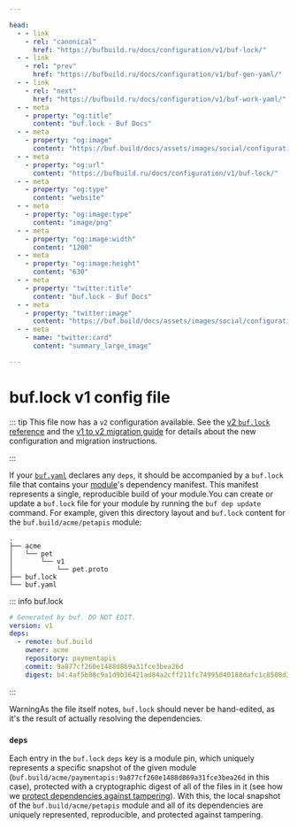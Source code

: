 ```yaml
---

head:
  - - link
    - rel: "canonical"
      href: "https://bufbuild.ru/docs/configuration/v1/buf-lock/"
  - - link
    - rel: "prev"
      href: "https://bufbuild.ru/docs/configuration/v1/buf-gen-yaml/"
  - - link
    - rel: "next"
      href: "https://bufbuild.ru/docs/configuration/v1/buf-work-yaml/"
  - - meta
    - property: "og:title"
      content: "buf.lock - Buf Docs"
  - - meta
    - property: "og:image"
      content: "https://buf.build/docs/assets/images/social/configuration/v1/buf-lock.png"
  - - meta
    - property: "og:url"
      content: "https://bufbuild.ru/docs/configuration/v1/buf-lock/"
  - - meta
    - property: "og:type"
      content: "website"
  - - meta
    - property: "og:image:type"
      content: "image/png"
  - - meta
    - property: "og:image:width"
      content: "1200"
  - - meta
    - property: "og:image:height"
      content: "630"
  - - meta
    - property: "twitter:title"
      content: "buf.lock - Buf Docs"
  - - meta
    - property: "twitter:image"
      content: "https://buf.build/docs/assets/images/social/configuration/v1/buf-lock.png"
  - - meta
    - name: "twitter:card"
      content: "summary_large_image"

---
```


# buf.lock v1 config file

::: tip This file now has a `v2` configuration available. See the [v2 `buf.lock` reference](../../v2/buf-lock/) and the [v1 to v2 migration guide](../../../migration-guides/migrate-v2-config-files/) for details about the new configuration and migration instructions.

:::

If your [`buf.yaml`](../buf-yaml/) declares any `deps`, it should be accompanied by a `buf.lock` file that contains your [module](../../../cli/modules-workspaces/)'s dependency manifest. This manifest represents a single, reproducible build of your module.You can create or update a `buf.lock` file for your module by running the `buf dep update` command. For example, given this directory layout and `buf.lock` content for the `buf.build/acme/petapis` module:

```text
.
├── acme
│   └── pet
│       └── v1
│           └── pet.proto
├── buf.lock
└── buf.yaml
```

::: info buf.lock

```yaml
# Generated by buf. DO NOT EDIT.
version: v1
deps:
  - remote: buf.build
    owner: acme
    repository: paymentapis
    commit: 9a877cf260e1488d869a31fce3bea26d
    digest: b4:4af5b88c9a1d9b36421ad84a2cff211fc74995040188dafc1c8508d36406140e40eb0ab82d21e761961e4a71631d4474e3d0608b987ca3d02d5d19012edff21d
```

:::

WarningAs the file itself notes, `buf.lock` should never be hand-edited, as it's the result of actually resolving the dependencies.

### `deps`

Each entry in the `buf.lock` `deps` key is a module pin, which uniquely represents a specific snapshot of the given module (`buf.build/acme/paymentapis:9a877cf260e1488d869a31fce3bea26d` in this case), protected with a cryptographic digest of all of the files in it (see how we [protect dependencies against tampering](../../../bsr/module/dependency-management/#tamper-proofing)). With this, the local snapshot of the `buf.build/acme/petapis` module and all of its dependencies are uniquely represented, reproducible, and protected against tampering.
